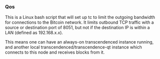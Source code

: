 ### Qos ###

This is a Linux bash script that will set up tc to limit the outgoing bandwidth for connections to the Bitcoin network. It limits outbound TCP traffic with a source or destination port of 8051, but not if the destination IP is within a LAN (defined as 192.168.x.x).

This means one can have an always-on transcendenced instance running, and another local transcendenced/transcendence-qt instance which connects to this node and receives blocks from it.
